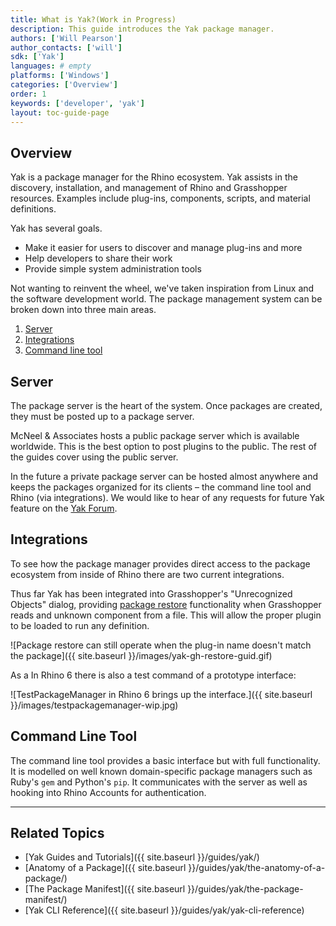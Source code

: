 ```yaml
---
title: What is Yak?(Work in Progress)
description: This guide introduces the Yak package manager.
authors: ['Will Pearson']
author_contacts: ['will']
sdk: ['Yak']
languages: # empty
platforms: ['Windows']
categories: ['Overview']
order: 1
keywords: ['developer', 'yak']
layout: toc-guide-page
---
```


## Overview

Yak is a package manager for the Rhino ecosystem. Yak assists in the discovery, installation, and management of Rhino and Grasshopper resources. Examples include plug-ins, components, scripts, and material definitions.  

Yak has several goals.

- Make it easier for users to discover and manage plug-ins and more
- Help developers to share their work
- Provide simple system administration tools

Not wanting to reinvent the wheel, we've taken inspiration from Linux and the software development world. The package management system can be broken down into three main areas.

1. [Server](#server)
2. [Integrations](#integrations)
3. [Command line tool](#command-line-tool)

## Server

The package server is the heart of the system. Once packages are created, they must be posted up to a package server.

McNeel & Associates hosts a public package server which is available worldwide. This is the best option to post plugins to the public. The rest of the guides cover using the public server.

In the future a private package server can be hosted almost anywhere and keeps the packages organized for its clients – the command line tool and Rhino (via integrations). We would like to hear of any requests for future Yak feature on the [Yak Forum](https://discourse.mcneel.com/c/serengeti/yak).

## Integrations

To see how the package manager provides direct access to the package ecosystem from inside of Rhino there are two current integrations.

Thus far Yak has been integrated into Grasshopper's "Unrecognized Objects"
dialog, providing [package restore](../package-restore-in-grasshopper) functionality when Grasshopper reads and unknown component from a file.  This will allow the proper plugin to be loaded to run any definition.

![Package restore can still operate when the plug-in name doesn't match the package]({{ site.baseurl }}/images/yak-gh-restore-guid.gif)

As a In Rhino 6 there is also a test command of a prototype interface:

![TestPackageManager in Rhino 6 brings up the interface.]({{ site.baseurl }}/images/testpackagemanager-wip.jpg)

## Command Line Tool

The command line tool provides a basic interface but with full functionality.
It is modelled on well known domain-specific package managers such as Ruby's
`gem` and Python's `pip`. It communicates with the server as well as hooking
into Rhino Accounts for authentication.

---

## Related Topics

- [Yak Guides and Tutorials]({{ site.baseurl }}/guides/yak/)
- [Anatomy of a Package]({{ site.baseurl }}/guides/yak/the-anatomy-of-a-package/)
- [The Package Manifest]({{ site.baseurl }}/guides/yak/the-package-manifest/)
- [Yak CLI Reference]({{ site.baseurl }}/guides/yak/yak-cli-reference)
